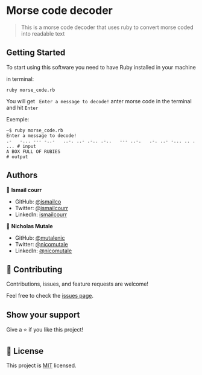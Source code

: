 # Morse code decoder

> This is a morse code decoder that uses ruby to convert morse coded into readable text

## Getting Started

To start using this software you need to have Ruby installed in your machine

in terminal:

```
ruby morse_code.rb
```

You will get ` Enter a message to decode!` anter morse code in the terminal and hit `Enter`

Exemple:

```
─$ ruby morse_code.rb
Enter a message to decode!
.-   -... --- -..-   ..-. ..- .-.. .-..   --- ..-.   .-. ..- -... .. . ... # input
A BOX FULL OF RUBIES                                                       # output
```

## Authors

👤 **Ismail courr**

- GitHub: [@ismailco](https://github.com/ismailco)
- Twitter: [@ismailcourr](https://twitter.com/ismailcourr)
- LinkedIn: [ismailcourr](https://linkedin.com/in/ismailcourr)

👤 **Nicholas Mutale**

- GitHub: [@mutalenic](https://github.com/Mutalenic)
- Twitter: [@nicomutale](https://twitter.com/nicomutale)
- LinkedIn: [@nicomutale](https://www.linkedin.com/in/nicomutale/)

## 🤝 Contributing

Contributions, issues, and feature requests are welcome!

Feel free to check the [issues page](../../issues/).

## Show your support

Give a ⭐️ if you like this project!

## 📝 License

This project is [MIT](./LICENSE) licensed.
